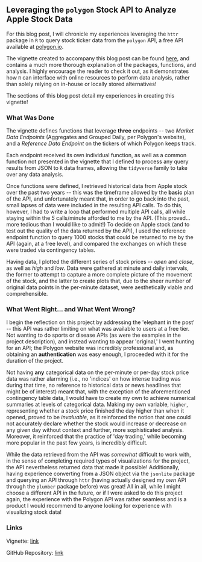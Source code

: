 ## Leveraging the `polygon` Stock API to Analyze Apple Stock Data

For this blog post, I will chronicle my experiences leveraging the `httr` package
in `R` to query stock ticker data from the `polygon` API, a free API available at
[polygon.io](polygon.io).

The vignette created to accompany this blog post can be found [here](https://halljc76.github.io/polygonVignette), and contains a much more thorough explanation of the packages, functions, and analysis. I highly encourage the reader to check it out, as it demonstrates how `R` can interface with online resources to perform data analysis, rather than solely relying on in-house or locally stored alternatives!

The sections of this blog post detail my experiences in creating this vignette!

### What Was Done

The vignette defines functions that leverage **three** endpoints -- two 
*Market Data Endpoints* (Aggregates and Grouped Daily, per Polygon's website), 
and a *Reference Data Endpoint* on the tickers of which Polygon keeps track.

Each endpoint received its own individual function, as well as a common function
not presented in the vignette that I defined to process any query results from
JSON to `R` data frames, allowing the `tidyverse` family to take over any data analysis.

Once functions were defined, I retrieved historical data from Apple stock over the past two years -- this was the timeframe allowed by the **basic** plan of the API, and unfortunately meant that, in order to go back into the past, small lapses of data were included in the resulting API calls. To do this, however, I had to write a loop that performed multiple API calls, all while staying within the *5* calls/minute afforded to me by the API. (This proved... more tedious than I would like to admit!) To decide on Apple stock (and to test out the quality of the data returned by the API), I used the reference endpoint function to query $1000$ stocks that could be returned to me by the API (again, at a free level), and compared the exchanges on which these were traded via contingency tables.

Having data, I plotted the different series of stock prices -- *open* and *close*, as well as *high* and *low*. Data were gathered at minute and daily intervals, the former to attempt to capture a more complete picture of the movement of the stock, and the latter to create plots that, due to the sheer number of original data points in the per-minute dataset, were aesthetically viable and comprehensible. 

### What Went Right... and What Went Wrong?

I begin the reflection on this project by addressing the 'elephant in the post' -- this API was rather limiting on what was available to users at a free tier. Not wanting to do sports or disease APIs (as were the examples in the project description), and instead wanting to appear 'original,' I went hunting for an API; the Polygon website was incredibly professional and, as obtaining an **authentication** was easy enough, I proceeded with it for the duration of the project.

Not having **any** categorical data on the per-minute or per-day stock price data was rather alarming (i.e., no 'indices' on how intense trading was during that time, no reference to historical data or news headlines that might be of interest) meant that, with the exception of the aforementioned contingency table data, I would have to create my own to achieve numerical summaries at levels of categorical data. Making my own variable, `higher`, representing whether a stock price finished the day higher than when it opened, proved to be *invaluable*, as it reinforced the notion that one could not accurately declare whether the stock would increase or decrease on any given day without context and further, more sophisticated analysis. Moreover, it reinforced that the practice of 'day trading,' while becoming more popular in the past few years, is incredibly difficult.

While the data retrieved from the API was *somewhat* difficult to work with, in the sense of completing required types of visualizations for the project, the API nevertheless returned data that made it possible! Additionally, having experience converting from a JSON object via the `jsonlite` package and querying an API through `httr` (having actually designed my *own* API through the `plumber` package before) was great! All in all, while I might choose a different API in the future, or if I were asked to do this project again, the experience with the Polygon API was rather seamless and is a product I would recommend to anyone looking for experience with visualizing stock data!

### Links

Vignette: [link](https://halljc76.github.io/polygonVignette)

GitHub Repository: [link](https://github.com/halljc76/polygonVignette)
